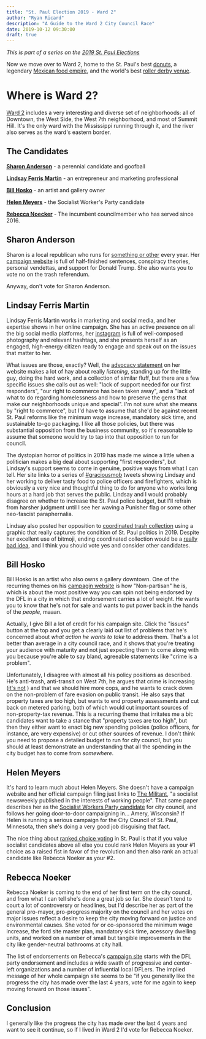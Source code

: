 ```yaml
---
title: "St. Paul Election 2019 - Ward 2"
author: "Ryan Ricard"
description: "A Guide to the Ward 2 City Council Race"
date: 2019-10-12 09:30:00
draft: true
---
```


*This is part of a series on the [2019 St. Paul Elections](https://firewally.net/post/st-paul-election-guide-2019)*

Now we move over to Ward 2, home to the St. Paul's best [donuts](http://blog.mojomonkey.biz/), a legendary [Mexican food empire](http://www.elburritostp.com/), and the world's best [roller derby venue](https://en.wikipedia.org/wiki/Roy_Wilkins_Auditorium). 

# Where is Ward 2?

[Ward 2](https://www.stpaul.gov/departments/city-council#iframe) includes a very interesting and diverse set of neighborhoods: all of Downtown, the West Side, the West 7th neighborhood, and most of Summit Hill. It's the only ward with the Mississippi running through it, and the river also serves as the ward's eastern border. 

## The Candidates

[**Sharon Anderson**](http://sharon4council.blogspot.com/) - a perennial candidate and goofball

[**Lindsay Ferris Martin**](http://lindsayferrismartinforcitycouncilward2.business.site/) - an entrepreneur and marketing professional

[**Bill Hosko**](http://hosko4ward2.org/) - an artist and gallery owner

[**Helen Meyers**](https://themilitant.com/) - the Socialist Worker's Party candidate

[**Rebecca Noecker**](https://www.rebeccanoecker.com/) - The incumbent councilmember who has served since 2016. 

## Sharon Anderson

Sharon is a local republican who runs for [something or other](https://ballotpedia.org/Sharon_Anderson) every year. Her [campaign website](https://sharon4council.blogspot.com/) is full of half-finished sentences, conspiracy theories, personal vendettas, and support for Donald Trump. She also wants you to vote no on the trash referendum. 

Anyway, don't vote for Sharon Anderson. 

## Lindsay Ferris Martin

Lindsay Ferris Martin works in marketing and social media, and her expertise shows in her online campaign. She has an active presence on all the big social media platforms, her [instagram](https://www.instagram.com/lindsayferrismartinward2/) is full of well-composed photography and relevant hashtags, and she presents herself as an engaged, high-energy citizen ready to engage and speak out on the issues that matter to her. 

What issues are those, exactly? Well, the [advocacy statement](https://lindsayferrismartinforcitycouncilward2.business.site/#summary) on her website makes a lot of hay about really *listening*, standing up for the little guy, doing the hard work, and a collection of similar fluff, but there are a few specific issues she calls out as well: "lack of support needed for our first responders", "our right to commerce has been taken away", and a "lack of what to do regarding homelessness and how to preserve the gems that make our neighborhoods unique and special". I'm not sure what she means by "right to commerce", but I'd have to assume that she'd be against recent St. Paul reforms like the minimum wage increase, mandatory sick time, and sustainable to-go packaging. I like all those policies, but there was substantial opposition from the business community, so it's reasonable to assume that someone would try to tap into that opposition to run for council. 

The dystopian horror of politics in 2019 has made me wince a little when a politician makes a big deal about supporting "first responders", but Lindsay's support seems to come in genuine, positive ways from what I can tell. Her site links to a series of [#graciousmob](https://twitter.com/hashtag/graciousmob) tweets showing Lindsay and her working to deliver tasty food to police officers and firefighters, which is obviously a very nice and thoughtful thing to do for anyone who works long hours at a hard job that serves the public.  Lindsay and I would probably disagree on whether to increase the St. Paul police budget, but I'll refrain from harsher judgment until I see her waving a Punisher flag or some other neo-fascist paraphernalia. 

Lindsay also posted her opposition to [coordinated trash collection](https://www.instagram.com/p/B3NWXCmFvL2/) using a graphic that really captures the condition of St. Paul politics in 2019. Despite her excellent use of bitmoji, ending coordinated collection would be a [really bad idea](https://firewally.net/post/the-trash-post/), and I think you should vote yes and consider other candidates. 

## Bill Hosko

Bill Hosko is an artist who also owns a gallery downtown. One of the recurring themes on his [campagin website](http://hosko4ward2.org/) is how "Non-partisan" he is, which is about the most positive way you can spin not being endorsed by the DFL in a city in which that endorsement carries a lot of weight. He wants you to know that he's not for sale and wants to put power back in the hands of the *people*, maaan. 

Actually, I give Bill a lot of credit for his campaign site. Click the "issues" button at the top and you get a clearly laid out list of problems that he's concerned about *what action he wants to take* to address them. That's a lot better than average in a city council race, and it shows that you're treating your audience with maturity and not just expecting them to come along with you because you're able to say bland, agreeable statements like "crime is a problem". 

Unfortunately, I disagree with almost all his policy positions as described. He's anti-trash, anti-transit on West 7th, he argues that crime is increasing ([it's not](https://www.twincities.com/2019/01/25/st-paul-mn-2018-crime-rates-statistics-reports-fbi/) ) and that we should hire more cops, and he wants to crack down on the non-problem of fare evasion on public transit. He also says that property taxes are too high, but wants to end property assessments and cut back on metered parking, both of which would cut important sources of non-property-tax revenue. This is a recurring theme that irritates me a bit: candidates want to take a stance that "property taxes are too high", but then they either want to enact big new spending policies (police officers, for instance, are very expensive) or cut other sources of revenue. I don't think you need to propose a detailed budget to run for city council, but you should at least demonstrate an understanding that all the spending in the city budget has to come from *somewhere*. 

## Helen Meyers

It's hard to learn much about Helen Meyers. She doesn't have a campaign website and her official campaign filing just links to [The Militant](https://themilitant.com/), "a socialist newsweekly published in the interests of working people". That same paper describes her as the [Socialist Workers Party candidate](https://themilitant.com/2019/08/24/bosses-have-two-parties-democrats-and-republicans-we-need-our-own/) for city council, and follows her going door-to-door campaigning in... Amery, Wisconsin? If Helen is running a serious campaign for the City Council of St. Paul, Minnesota, then she's doing a very good job disguising that fact. 

The nice thing about [ranked choice voting](https://www.ramseycounty.us/residents/elections-voting/voters/ranked-voting) in St. Paul is that if you value socialist candidates above all else you could rank Helen Meyers as your #1 choice as a raised fist in favor of the revolution and then also rank an actual candidate like Rebecca Noeker as your #2. 

## Rebecca Noeker

Rebecca Noeker is coming to the end of her first term on the city council, and from what I can tell she's done a great job so far. She doesn't tend to court a lot of controversry or headlines, but I'd describe her as part of the general pro-mayor, pro-progress majority on the council and her votes on major issues reflect a desire to keep the city moving forward on justice and environmental causes. She voted for or co-sponsored the minimum wage increase, the ford site master plan, mandatory sick time, acessory dwelling units, and worked on a number of small but tangible improvements in the city like gender-neutral bathrooms at city hall. 

The list of endorsements on Rebecca's [campaign site](https://www.rebeccanoecker.com/) starts with the DFL party endorsement and includes a wide swath of progressive and center-left organizations and a number of influential local DFLers. The implied message of her whole campaign site seems to be "if you generally like the progress the city has made over the last 4 years, vote for me again to keep moving forward on those issues". 

## Conclusion

I generally like the progress the city has made over the last 4 years and want to see it continue, so if I lived in Ward 2 I'd vote for Rebecca Noeker. 